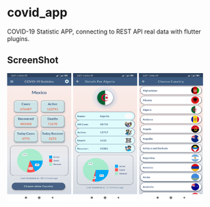# covid_app

COVID-19 Statistic APP, connecting to REST API real data with flutter plugins.


## ScreenShot

<img width=150 height=300 alt="HomeScreen Widget" src="./HomeScreen.jpg">

<img width=150 height=300 alt="HomeScreen Widget" src="./DetailsCountry.jpg">

<img width=150 height=300 alt="HomeScreen Widget" src="./Listview.jpg">
